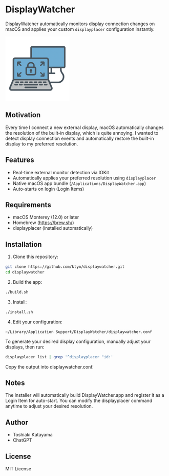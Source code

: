 # DisplayWatcher

DisplayWatcher automatically monitors display connection changes on macOS and applies your custom `displayplacer` configuration instantly.

<img src="DisplayWatcher.png" alt="DisplayWatcher Icon" width="200"/>

## Motivation

Every time I connect a new external display, macOS automatically changes the resolution of the built-in display, which is quite annoying. I wanted to detect display connection events and automatically restore the built-in display to my preferred resolution.

## Features

- Real-time external monitor detection via IOKit
- Automatically applies your preferred resolution using `displayplacer`
- Native macOS app bundle (`/Applications/DisplayWatcher.app`)
- Auto-starts on login (Login Items)

## Requirements

- macOS Monterey (12.0) or later
- Homebrew (https://brew.sh/)
- displayplacer (installed automatically)

## Installation

1. Clone this repository:

```bash
git clone https://github.com/ktym/displaywatcher.git
cd displaywatcher
```

2. Build the app:

```bash
./build.sh
```

3. Install:

```bash
./install.sh
```

4. Edit your configuration:

```
~/Library/Application Support/DisplayWatcher/displaywatcher.conf
```

To generate your desired display configuration, manually adjust your displays, then run:

```bash
displayplacer list | grep '^displayplacer "id:'
```

Copy the output into displaywatcher.conf.

## Notes

The installer will automatically build DisplayWatcher.app and register it as a Login Item for auto-start.
You can modify the displayplacer command anytime to adjust your desired resolution.

## Author

* Toshiaki Katayama
* ChatGPT

## License

MIT License





